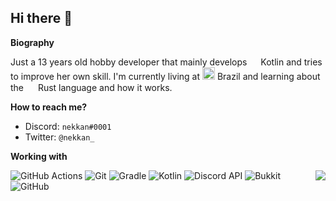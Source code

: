 ## Hi there 👋

  **Biography**
  
  Just a 13 years old hobby developer that mainly develops <img src="https://upload.wikimedia.org/wikipedia/commons/b/b5/Kotlin-logo.png" width=14/>
  Kotlin and tries to improve her own skill. I'm currently living at <img src="https://osu.ppy.sh/images/flags/BR.png" width=20/> 
  Brazil and learning about the <img src="https://upload.wikimedia.org/wikipedia/commons/thumb/d/d5/Rust_programming_language_black_logo.svg/144px-Rust_programming_language_black_logo.svg.png" width=15/>
  Rust language and how it works.


  **How to reach me?**
  
  * Discord: `nekkan#0001`
  * Twitter: `@nekkan_`


  **Working with**
  
  <img align="right" src="https://github-readme-stats.vercel.app/api?username=nekkan&show_icons=true"/>
  <p/>
    <img alt="GitHub Actions" src="https://img.shields.io/badge/-Github%20Actions-2088FF?style=flat-square&logo=github-actions&logoColor=white"/>
    <img alt="Git" src="https://img.shields.io/badge/-Git-orange?style=flat-square&logo=git&logoColor=white"/>
    <img alt="Gradle" src="https://img.shields.io/badge/-Gradle-02303A?style=flat-square&logo=gradle&logoColor=white"/>
    <img alt="Kotlin" src="https://img.shields.io/badge/-Kotlin-e32581?style=flat-square&logo=kotlin&logoColor=white"/>
    <img alt="Discord API" src="https://img.shields.io/badge/-Discord%20API-7289DA?style=flat-square&logo=discord&logoColor=white"/>
    <img alt="Bukkit" src="https://img.shields.io/badge/-Bukkit-f5716c?style=flat-square&logo=square&logoColor=white"/>
    <img alt="GitHub" src="https://img.shields.io/badge/-GitHub-101010?style=flat-square&logo=github&logoColor=white"/>
  </p>
